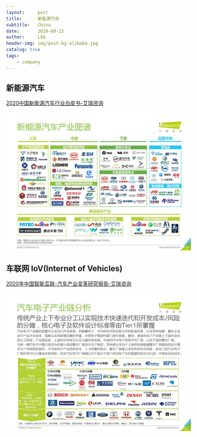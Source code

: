 ```yaml
---
layout:     post
title:      新能源汽车
subtitle:   China
date:       2020-09-15
author:     LXG
header-img: img/post-bg-alibaba.jpg
catalog: true
tags:
    - company
---
```


## 新能源汽车

[2020中国新能源汽车行业白皮书-艾瑞咨询](https://www.iresearch.com.cn/Detail/report?id=3713&isfree=0)

![electric_car](/images/car/electric_car.jpg)

## 车联网 IoV(Internet of Vehicles)

[2020年中国智能互联-汽车产业变革研究报告-艾瑞咨询](https://www.iresearch.com.cn/Detail/report?id=3696&isfree=0)

![vehicle_electronics](/images/car/vehicle_electronics.jpg)







































